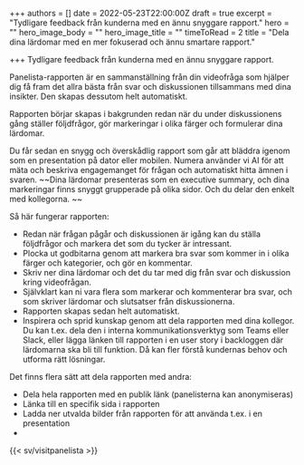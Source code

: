 +++
authors = []
date = 2022-05-23T22:00:00Z
draft = true
excerpt = "Tydligare feedback från kunderna med en ännu snyggare rapport."
hero = ""
hero_image_body = ""
hero_image_title = ""
timeToRead = 2
title = "Dela dina lärdomar med en mer fokuserad och ännu smartare rapport."

+++
Tydligare feedback från kunderna med en ännu snyggare rapport.

Panelista-rapporten är en sammanställning från din videofråga som hjälper dig få fram det allra bästa från svar och diskussionen tillsammans med dina insikter. Den skapas dessutom helt automatiskt.

Rapporten börjar skapas i bakgrunden redan när du under diskussionens gång ställer följdfrågor, gör markeringar i olika färger och formulerar dina lärdomar.

Du får sedan en snygg och överskådlig rapport som går att bläddra igenom som en presentation på dator eller mobilen. Numera använder vi AI för att mäta och beskriva engagemanget för frågan och automatiskt hitta ämnen i svaren. ~~Dina lärdomar presenteras som en executive summary, och dina markeringar finns snyggt grupperade på olika sidor. Och du delar den enkelt med kollegorna. ~~

Så här fungerar rapporten:

* Redan när frågan pågår och diskussionen är igång kan du ställa följdfrågor och markera det som du tycker är intressant.
* Plocka ut godbitarna genom att markera bra svar som kommer in i olika färger och kategorier, och gör en kommentar.
* Skriv ner dina lärdomar och det du tar med dig från svar och diskussion kring videofrågan.
* Självklart kan ni vara flera som markerar och kommenterar bra svar, och som skriver lärdomar och slutsatser från diskussionerna.
* Rapporten skapas sedan helt automatiskt.
* Inspirera och sprid kunskap genom att dela rapporten med dina kollegor. Du kan t.ex. dela den i interna kommunikationsverktyg som Teams eller Slack, eller lägga länken till rapporten i en user story i backloggen där lärdomarna ska bli till funktion. Då kan fler förstå kundernas behov och utforma rätt lösningar.

Det finns flera sätt att dela rapporten med andra:

* Dela hela rapporten med en publik länk (panelisterna kan anonymiseras)
* Länka till en specifik sida i rapporten
* Ladda ner utvalda bilder från rapporten för att använda t.ex. i en presentation
* 

{{< sv/visitpanelista >}}